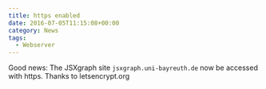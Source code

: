 ```yaml
---
title: https enabled
date: 2016-07-05T11:15:08+00:00
category: News
tags:
  - Webserver
---
```

Good news: The JSXgraph site `jsxgraph.uni-bayreuth.de` now be accessed with https. Thanks to letsencrypt.org
